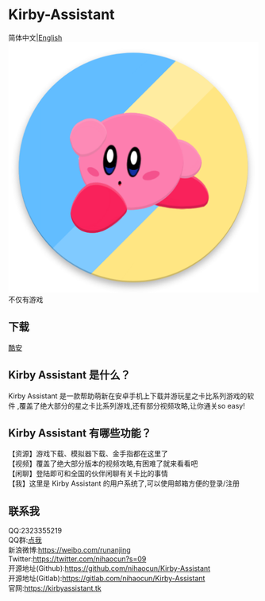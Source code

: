Kirby-Assistant
=======
简体中文|[English](/README_EN.md)  
![Kirby Assistant](/ic_launcher.png "Kirby Assistant")    
不仅有游戏

下载
--------
[酷安](https://www.coolapk.com/game/133239)

Kirby Assistant 是什么？
--------

Kirby Assistant 是一款帮助萌新在安卓手机上下载并游玩星之卡比系列游戏的软件
,覆盖了绝大部分的星之卡比系列游戏,还有部分视频攻略,让你通关so easy!

Kirby Assistant 有哪些功能？
--------

【资源】游戏下载、模拟器下载、金手指都在这里了   
【视频】覆盖了绝大部分版本的视频攻略,有困难了就来看看吧    
【闲聊】登陆即可和全国的伙伴闲聊有关卡比的事情   
【我】这里是 Kirby Assistant 的用户系统了,可以使用邮箱方便的登录/注册    

联系我
--------
QQ:2323355219   
QQ群:[点我](https://shang.qq.com/wpa/qunwpa?idkey=0e172ee61a12688b204d4d0b014010b40c1fca60c59aec9c8266123fe6248511)    
新浪微博:https://weibo.com/runanjing    
Twitter:https://twitter.com/nihaocun?s=09   
开源地址(Github):https://github.com/nihaocun/Kirby-Assistant    
开源地址(Gitlab):https://gitlab.com/nihaocun/Kirby-Assistant    
官网:https://kirbyassistant.tk    
